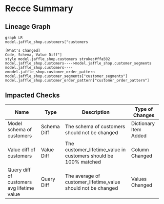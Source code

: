 # Recce Summary

## Lineage Graph

```mermaid
graph LR
model.jaffle_shop.customers["customers

[What's Changed]
Code, Schema, Value Diff"]
style model.jaffle_shop.customers stroke:#ffa502
model.jaffle_shop.customers---->model.jaffle_shop.customer_segments
model.jaffle_shop.customers---->model.jaffle_shop.customer_order_pattern
model.jaffle_shop.customer_segments["customer_segments"]
model.jaffle_shop.customer_order_pattern["customer_order_pattern"]
```

## Impacted Checks

| Name                                       | Type        | Description                                                     | Type of Changes       |
| ------------------------------------------ | ----------- | --------------------------------------------------------------- | --------------------- |
| Model schema of customers                  | Schema Diff | The schema of customers should not be changed                   | Dictionary Item Added |
| Value diff of customers                    | Value Diff  | The customer_lifetime_value in customers should be 100% matched | Column Changed        |
| Query diff of customers avg lifetime value | Query Diff  | The average of customer_lifetime_value should not be changed    | Values Changed        |
